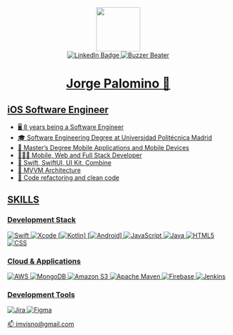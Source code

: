 <div id="header" align="center">
  <img src="https://media.giphy.com/media/v1.Y2lkPTc5MGI3NjExa29wZmdwMXEwMTN3MTlraTZlZWIydWJ1ZTNpZzZjZ2o3Y3RqZHlraSZlcD12MV9pbnRlcm5hbF9naWZfYnlfaWQmY3Q9Zw/3o7bufB2gMeaRFfumY/giphy.gif" width="100"/>
  <div id="badges">
   <a href="https://www.linkedin.com/in/jorge-palomino/">
      <img src="https://img.shields.io/badge/LinkedIn-blue?style=for-the-badge&logo=linkedin&logoColor=white" alt="LinkedIn Badge"/>
   <a href="https://apps.apple.com/es/app/buzzer-beater/id1527137167">
      <img src="https://img.shields.io/badge/Buzzer%20Beater-000000?style=for-the-badge&logo=apple&logoColor=white" alt="Buzzer Beater"/>
  </div>
  <h1>Jorge Palomino 🫡</h1>
</div>

## iOS Software Engineer

- 🖥️ 8 years being a Software Engineer
- 🎓 Software Engineering Degree at Universidad Politécnica Madrid
- 📱 Master’s Degree Mobile Applications and Mobile Devices
- 🧑🏾‍🚀 Mobile, Web and Full Stack Developer
- 🍏 Swift, SwiftUI, UI Kit, Combine
- 🔩 MVVM Architecture
- 🫧 Code refactoring and clean code

## SKILLS

### Development Stack
![Swift](https://img.shields.io/badge/swift-F54A2A?style=for-the-badge&logo=swift&logoColor=white)
![Xcode](https://img.shields.io/badge/Xcode-007ACC?style=for-the-badge&logo=Xcode&logoColor=white)
[![Kotlin](https://img.shields.io/badge/Kotlin-%237F52FF.svg?logo=kotlin&logoColor=white)]
[![Android](https://img.shields.io/badge/Jetpack-3DDC84?logo=android&logoColor=white)]
![JavaScript](https://img.shields.io/badge/javascript-%23323330.svg?style=for-the-badge&logo=javascript&logoColor=%23F7DF1E)
![Java](https://img.shields.io/badge/java-%23ED8B00.svg?style=for-the-badge&logo=openjdk&logoColor=white)
![HTML5](https://img.shields.io/badge/html5-%23E34F26.svg?style=for-the-badge&logo=html5&logoColor=white)
![CSS](https://img.shields.io/badge/CSS-1572B6?style=for-the-badge&logo=css3&logoColor=fff)

### Cloud & Applications
![AWS](https://img.shields.io/badge/AWS-%23FF9900.svg?style=for-the-badge&logo=amazon-aws&logoColor=white)
![MongoDB](https://img.shields.io/badge/MongoDB-%234ea94b.svg?style=for-the-badge&logo=mongodb&logoColor=white)
![Amazon S3](https://img.shields.io/badge/Amazon%20S3-FF9900?style=for-the-badge&logo=amazons3&logoColor=white)
![Apache Maven](https://img.shields.io/badge/Apache%20Maven-C71A36?style=for-the-badge&logo=Apache%20Maven&logoColor=white)
![Firebase](https://img.shields.io/badge/firebase-%23039BE5.svg?style=for-the-badge&logo=firebase)
![Jenkins](https://img.shields.io/badge/jenkins-%232C5263.svg?style=for-the-badge&logo=jenkins&logoColor=white)

### Development Tools
![Jira](https://img.shields.io/badge/jira-%230A0FFF.svg?style=for-the-badge&logo=jira&logoColor=white)
![Figma](https://img.shields.io/badge/figma-%23F24E1E.svg?style=for-the-badge&logo=figma&logoColor=white)

📫 imvisno@gmail.com
